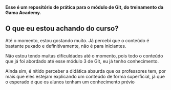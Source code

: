#### Esse é um repositório de prática para o módulo de Git, do treinamento da Gama Academy.

## O que eu estou achando do curso?
Até o momento, estou gostando muito. Já percebi que o conteúdo é bastante puxado e definitivamente, não é para iniciantes.  

Não estou tendo muitas dificuldades até o momento, pois todo o conteúdo que já foi abordado até esse módulo 3 de Git, eu já tenho conhecimento.

Ainda sim, é nítido perceber a didática absurda que os professores tem, por mais que eles estejam explicando um conteúdo de forma superficial, já que o esperado é que os alunos tenham um conhecimento prévio